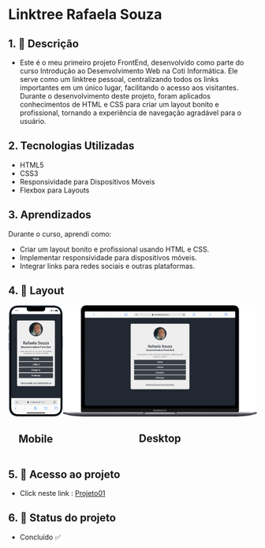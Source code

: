 # Linktree Rafaela Souza

## 1. 📝 Descrição 

- Este é o meu primeiro projeto FrontEnd, desenvolvido como parte do curso Introdução ao Desenvolvimento Web na Coti Informática. Ele serve como um linktree pessoal, centralizando todos os links importantes em um único lugar, facilitando o acesso aos visitantes. Durante o desenvolvimento deste projeto, foram aplicados conhecimentos de HTML e CSS para criar um layout bonito e profissional, tornando a experiência de navegação agradável para o usuário.


## 2. Tecnologias Utilizadas

  -  HTML5
  -  CSS3
  -  Responsividade para Dispositivos Móveis
  -  Flexbox para Layouts

## 3. Aprendizados

Durante o curso, aprendi como:

- Criar um layout bonito e profissional usando HTML e CSS.
- Implementar responsividade para dispositivos móveis.
- Integrar links para redes sociais e outras plataformas.

## 4. 🎨 Layout

 <style>
        .image-container {
            display: flex; /* Utiliza o flexbox layout */
            flex-wrap: nowrap; /* Impede que os itens se quebrem em linhas */
        }

        .image-container img {
            margin-right: 20px; /* Espaçamento entre as imagens */
        }
         .image-container h2 {
            text-align: center; /* Centraliza o texto */
        }
    </style>

 <div class="image-container">
        <div>
            <img src="img/mobile.png" alt="mobile" width="200">
            <h2>Mobile</h2>
        </div>
        <div>
            <img src="img/desktop.png" alt="Desktop" width="756">
            <h2>Desktop</h2>
        </div>
    </div>


## 5. 📁 Acesso ao projeto
- Click neste link : <a href="https://rssrafaela.github.io/projeto01/" target="_blank">Projeto01</a>

## 6. 🎯 Status do projeto

- Concluído ✅
